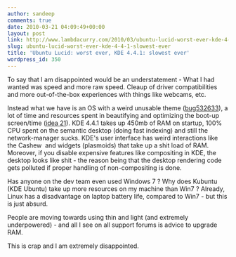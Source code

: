 ```yaml
---
author: sandeep
comments: true
date: 2010-03-21 04:09:49+00:00
layout: post
link: http://www.lambdacurry.com/2010/03/ubuntu-lucid-worst-ever-kde-4-4-1-slowest-ever/
slug: ubuntu-lucid-worst-ever-kde-4-4-1-slowest-ever
title: 'Ubuntu Lucid: worst ever, KDE 4.4.1: slowest ever'
wordpress_id: 350
---
```


To say that I am disappointed would be an understatement - What I had wanted was speed and more raw speed. Cleaup of driver compatibilities and more out-of-the-box experiences with things like webcams, etc.

Instead what we have is an OS with a weird unusable theme ([bug532633](https://bugs.launchpad.net/ubuntu/+source/light-themes/+bug/532633/)), a lot of time and resources spent in beautifying and optimizing the boot-up screen/time ([idea 21](http://brainstorm.ubuntu.com/idea/21/)). KDE 4.4.1 takes up 450mb of RAM on startup, 100% CPU spent on the semantic desktop (doing fast indexing) and still the network-manager sucks. KDE's user interface has weird interactions like the Cashew  and widgets (plasmoids) that take up a shit load of RAM. Moreover, if you disable expensive features like compositing in KDE, the desktop looks like shit - the reason being that the desktop rendering code gets polluted if proper handling of non-compositing is done.

Has anyone on the dev team even used Windows 7 ? Why does Kubuntu (KDE Ubuntu) take up more resources on my machine than Win7 ? Already, Linux has a disadvantage on laptop battery life, compared to Win7 - but this is just absurd.

People are moving towards using thin and light (and extremely underpowered) - and all I see on all support forums is advice to upgrade RAM.

This is crap and I am extremely disappointed.
